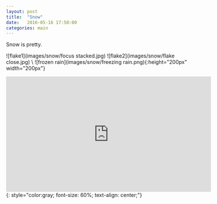 ```yaml
---
layout: post
title:  "Snow"
date:   2016-05-16 17:50:00
categories: main
---
```

Snow is pretty.

![flake1](images/snow/focus stacked.jpg) 
![flake2](images/snow/flake close.jpg) \\
![frozen rain](images/snow/freezing rain.png){:height="200px" width="200px"}

<iframe width="560" height="315" src="https://www.youtube.com/embed/nAUrJJhbEIU" frameborder="0" allowfullscreen></iframe>
{: style="color:gray; font-size: 60%; text-align: center;"}

